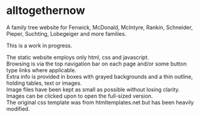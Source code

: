 # alltogethernow
A family tree website for Fenwick, McDonald, McIntyre, Rankin, Schneider, Pieper, Suchting, Lobegeiger and more families.

This is a work in progress.

The static website employs only html, css and javascript. <br>
Browsing is via the top navigation bar on each page and/or some button type links where applicable. <br>
Extra info is provided in boxes with grayed backgrounds and a thin outline, holding tables, text or images. <br>
Image files have been kept as small as possible without losing clarity. <br>
Images can be clicked upon to open the full-sized version. <br>
The original css template was from htmltemplates.net but has been heavily modified. <br>
